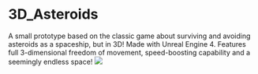 # 3D_Asteroids
A small prototype based on the classic game about surviving and avoiding asteroids as a spaceship, but in 3D! Made with Unreal Engine 4. Features full 3-dimensional freedom of movement, speed-boosting capability and a seemingly endless space!
![](/images/3DAsteroidsV2.gif)

